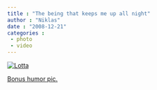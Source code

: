 ```yaml
---
title : "The being that keeps me up all night"
author : "Niklas"
date : "2008-12-21"
categories : 
 - photo
 - video
---
```


[![Lotta](http://farm4.static.flickr.com/3119/3124290703_c0ef337a0d.jpg)](http://www.flickr.com/photos/pivic/3124290703)

[Bonus humor pic.](http://img.skitch.com/20081221-krt7pd82rtjrkm34ntcww3ue8p.png)
